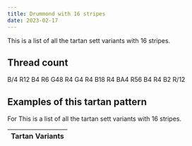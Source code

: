 ```yaml
---
title: Drummond with 16 stripes
date: 2023-02-17
---
```

This is a list of all the tartan sett variants with 16 stripes.

## Thread count
B/4 R12 B4 R6 G48 R4 G4 R4 B18 R4 BA4 R56 B4 R4 B2 R/12

## Examples of this tartan pattern
For This is a list of all the tartan sett variants with 16 stripes.

| Tartan Variants |
|---------------|
